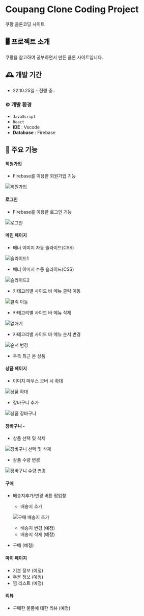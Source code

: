 # Coupang Clone Coding Project
쿠팡 클론코딩 사이트


## 🖥️ 프로젝트 소개
쿠팡을 참고하여 공부하면서 만든 클론 사이트입니다.
<br>

## 🕰️ 개발 기간
* 22.10.25일 - 진행 중..

### ⚙️ 개발 환경
- `JavaScript`
- `React`
- **IDE** : Vscode
- **Database** : Firebase

## 📌 주요 기능
#### 회원가입 
- Firebase를 이용한 회원가입 기능

![회원가입](https://user-images.githubusercontent.com/50831567/233810758-6fc74848-159b-404b-a604-1d067867e9fd.gif)


#### 로그인
- Firebase를 이용한 로그인 기능

![로그인](https://user-images.githubusercontent.com/50831567/233810787-fa72da36-6030-47dc-a2fe-beb8e7624fea.gif)


#### 메인 페이지 
- 배너 이미지 자동 슬라이드(CSS)

![슬라이드1](https://user-images.githubusercontent.com/50831567/233810792-f2baf7a6-8e05-490c-ae24-a801e2717e07.gif)

- 배너 이미지 수동 슬라이드(CSS)

![슬라이드2](https://user-images.githubusercontent.com/50831567/233810794-c8c20327-fa6b-4dcc-8e8c-76c79c2c1a82.gif)

- 카테고리별 사이드 바 메뉴 클릭 이동

![클릭 이동](https://user-images.githubusercontent.com/50831567/233810801-54595ab2-3d30-4059-9d11-1628d3e52ee2.gif)

- 카테고리별 사이드 바 메뉴 삭제

![없애기](https://user-images.githubusercontent.com/50831567/233810829-f6a47cee-61e6-4b7d-9ba5-7daed00aaea9.gif)

- 카테고리별 사이드 바 메뉴 순서 변경

![순서 변경](https://user-images.githubusercontent.com/50831567/233810873-ae8e29a3-be1b-466d-b887-c7d7da30d067.gif)

- 우측 최근 본 상품

#### 상품 페이지
- 이미지 마우스 오버 시 확대

![상품 확대](https://user-images.githubusercontent.com/50831567/233810888-0a0b50f3-c462-4d36-85d0-8828848eab40.gif)

- 장바구니 추가

![상품 장바구니](https://user-images.githubusercontent.com/50831567/233810890-6bc20529-ae1c-41b0-912c-1b740b1a04a1.gif)

#### 장바구니 -
- 상품 선택 및 삭제

![장바구니 선택 및 삭제](https://user-images.githubusercontent.com/50831567/233810923-1147662a-eb07-4168-ba46-411285e6840e.gif)

- 상품 수량 변경

![장바구니 수량 변경](https://user-images.githubusercontent.com/50831567/233810925-61c3213d-8b4f-4789-bcb0-0173e8a8288e.gif)

#### 구매
- 배송지추가/변경 버튼 팝업창
  - 배송지 추가
  
  ![구매 배송지 추가](https://user-images.githubusercontent.com/50831567/233810926-b8e498ca-6a8a-4ec7-a32e-088a6031e3d8.gif)

  - 배송지 변경 (예정)
  - 배송지 삭제 (예정)
- 구매 (예정)

#### 마이 페이지 
- 기본 정보 (예정)
- 주문 정보 (예정)
- 찜 리스트 (예정)

#### 리뷰
- 구매한 물품에 대한 리뷰 (예정)

